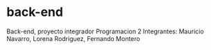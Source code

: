 # back-end
Back-end, proyecto integrador Programacion 2
Integrantes: Mauricio Navarro, Lorena Rodriguez, Fernando Montero